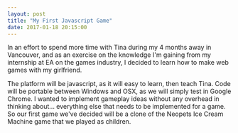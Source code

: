 ```yaml
---
layout: post
title: "My First Javascript Game"
date: 2017-01-18 20:15:00
---
```


In an effort to spend more time with Tina during my 4 months away in Vancouver, and as an exercise on the knowledge I'm gaining from my internship at EA on the games industry, I decided to learn how to make web games with my girlfriend.

The platform will be javascript, as it will easy to learn, then teach Tina. Code will be portable between Windows and OSX, as we will simply test in Google Chrome. I wanted to implement gameplay ideas without any overhead in thinking about... everything else that needs to be implemented for a game. So our first game we've decided will be a clone of the Neopets Ice Cream Machine game that we played as children.
